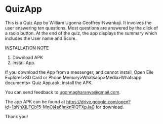 # QuizApp
This is a Quiz App by William Ugonna Geoffrey-Nwankaji. It involves the user answering ten questions. Most questions are answered by the 
click of a radio button. At the end of the quiz, the app displays the summary which includes the User name and Score.

INSTALLATION NOTE
1. Download APK 
2. Install App.

If you download the App from a messenger, and cannot install, Open Eile Explorer>SD Card or Phone Memory>Whatsapp>Media>Whatsapp documents>
Quiz App.apk, install the APK.

You can send feedback to ugonnagharanya@gmail.com.

The app APK can be found at https://drive.google.com/open?id=1bNhXILFCb15-MnOj4s6ImknRlQTXpJa0 for download.

Thank you!
